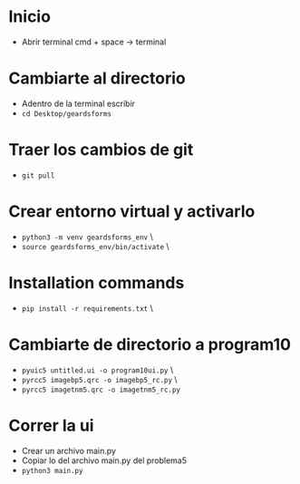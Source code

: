 # Inicio
- Abrir terminal
cmd + space -> terminal

# Cambiarte al directorio
- Adentro de la terminal escribir
- `cd Desktop/geardsforms`

# Traer los cambios de git

- `git pull`

# Crear entorno virtual y activarlo
- `python3 -m venv geardsforms_env` \
- `source geardsforms_env/bin/activate` \

# Installation commands
- `pip install -r requirements.txt` \


# Cambiarte de directorio a program10
- `pyuic5 untitled.ui -o program10ui.py` \
- `pyrcc5 imagebp5.qrc -o imagebp5_rc.py` \
- `pyrcc5 imagetnm5.qrc -o imagetnm5_rc.py`

# Correr la ui
- Crear un archivo main.py
- Copiar lo del archivo main.py del problema5
- `python3 main.py`